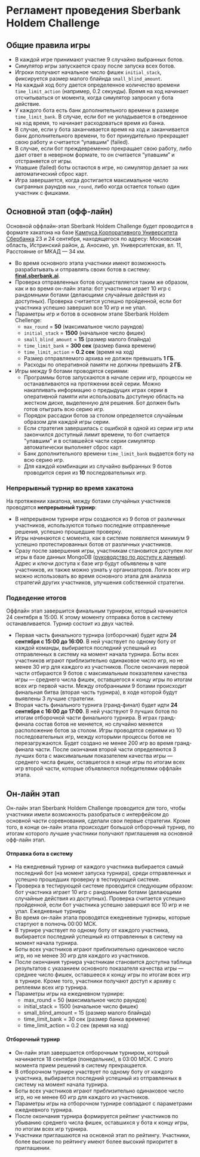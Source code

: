 # Регламент проведения Sberbank Holdem Challenge

## Общие правила игры

- В каждой игре принимают участие 9 случайно выбранных ботов.
- Симулятор игры запускается сразу после запуска всех ботов.
- Игроки получают начальное число фишек `initial_stack`, фиксируется размер малого блайнда `small_blind_amount`.
- На каждый ход боту дается определенное количество времени `time_limit_action` (например, 0.2 секунды). Время на ход начинает отсчитываться от момента, когда симулятор запросил у бота действие.
- У каждого бота есть банк дополнительного времени в размере `time_limit_bank`. В случае, если бот не укладывается в отведенное на ход время, то начинает расходоваться время из банка.
- В случае, если у бота заканчивается время на ход и заканчивается банк дополнительного времени, то бот принудительно прекращает свою работу и считается “упавшим” (failed).
- В случае, если бот преждевременно прекращает свою работу, либо дает ответ в неверном формате, то он считается “упавшим” и отстраняется от игры.
- Упавшие (failed) боты остаются в игре, но симулятор делает за них автоматический сброс карт.
- Игра завершается, когда достигается максимальное число сыгранных раундов `max_round`, либо когда остается только один участник с фишками.

## Основной этап (офф-лайн)

Основной оффлайн-этап Sberbank Holdem Challenge будет проводится в формате хакатона на базе [Кампуса Корпоративного Университета Сбербанка](http://www.sberbank-university.ru/ru/campus/) 23 и 24 сентября, находящегося по адресу: Московская область, Истринский район, д. Аносино, ул. Университетская, вл. 11, Расстояние от МКАД — 34 км. 

- Во время основного этапа участники имеют возможность разрабатывать и отправлять своих ботов в систему: [**final.sberbank.ai**](https://final.sberbank.ai).
- Проверка отправленных ботов осуществляется таким же образом, как и во время он-лайн этапа: бот участника играет 10 игр с рандомными ботами (делающими случайные действия из доступных). Проверка считается успешно пройденной, если бот участника успешно завершил все 10 игр и не упал.
- Параметры игр и ботов в основном этапе Sberbank Holdem Chellenge:
  - `max_round` = **50** (максимальное число раундов)
  - `initial_stack` = **1500** (начальное число фишек)
  - `small_blind_amount` = **15** (размер малого блайнда)
  - `time_limit_bank` = **300 сек** (размер банка времени)
  - `time_limit_action` = **0.2 сек** (время на ход)
  - Размер отправляемого архива не должен превышать 	**1 ГБ**.
  - Расходы по оперативной памяти не должны превышать **2 ГБ**.
- Игры между 9 ботами проводятся сериями:
  - Программы ботов запускаются в начале серии игр, процессы не останавливаются на протяжении всей серии. Можно накапливать информацию о предыдущих играх серии в оперативной памяти или использовать доступную область на жестком диске, выделенную для решения. Бот должен быть готов отыграть всю серию игр.
  - Порядок рассадки ботов за столом определяется случайным образом для каждой игры серии.
  - Если стратегия завершилась с ошибкой в одной из серии игр или закончился доступный лимит времени, то бот считается "упавшим" и в оставшейся части серии симулятор автоматически выполняет сброс карт.
  - Банк дополнительного времени `time_limit_bank` выдается боту на всю серию игр.
  - Для каждой комбинации из случайно выбранных 9 ботов проводится серия из **10** последовательных игр.

### Непрерывный турнир во время хакатона
На протяжении хакатона, между ботами случайных участников проводятся **непрерывный турнир**:
  - В непрерывном турнире игры создаются из 9 ботов от различных участников, используются только последние отправленные решения, успешно прошедшие проверку.
  - Игры начинаются с момента, как в системе появляется минимум 9 успешно протестированных ботов от различных участников.
  - Сразу после завершения игры, участникам становится доступен лог игры в базе данных MongoDB ([руководство по доступу к данным](Tutorial_TournamentData.ipynb)). Адрес и ключи доступа к базе игр будут объявлены в чате участников, их также можно узнать у организаторов. Логи всех игр можно использовать во время основного этапа для анализа стратегий других участников, улучшения собственной стратегии.

### Подведение итогов
Оффлайн этап завершится финальным турниром, который начинается 24 сентября в 15:00. К этому моменту отправка ботов в систему останавливается. Турнир состоит из двух частей.
  - Первая часть финального турнира (отборочная) будет идти **24 сентября с 15:00 до 16:00**. В ней участвует по одному боту от каждой команды, выбирается последний успешный из отправленных в систему на момент начала турнира. Боты всех участников играют приблизительно одинаковое число игр, но не менее 30 игр для каждого из участников. После окончания первой части отбираются 9 ботов с максимальным показателем качества игры — среднего числа фишек, оставшегося к концу игры по итогам всех игр первой части. Между отобранными 9 ботами происходит финальная битва (вторая часть турнира), в ходе которой будут выявлены 3 лучшие стратегии.
  - Вторая часть финального турнига (гранд-финал) будет идти **24 сентября с 16:00 до 17:00**. В ней участвуют 9 лучших ботов по итогам отборочной части финального турнира. В играх гранд-финала состав ботов не меняется, но случайно меняется расположение ботов за столом. Игры проводятся сериями из 10 последовательных игр, между которыми процессы ботов не перезагружаются. Будет создано не менее 200 игр во время гранд-финала части. После окончания второй части определяются 3 лучших бота с максимальным показателем качества игры — среднего числа фишек, оставшегося в конце игры по итогам всех игр второй части, которые объявляются победителями оффлайн этапа.


## Он-лайн этап

Он-лайн этап Sberbank Holdem Challenge проводится для того, чтобы участники имели возможность разобраться с интерфейсом до основной части соревнования, сделали свои первые стратегии. Кроме того, в конце он-лайн этапа происходит большой отборочный турнир, по итогам которого лучшие участники получают приглашения на основной офф-лайн этап.

#### Отправка бота в систему

- На ежедневный турнир от каждого участника выбирается самый последний бот (на момент запуска турнира), среди отправленных и успешно прошедших проверку в тестирующей системе.
- Проверка в тестирующей системе проводится следующим образом: бот участника играет 10 игр с рандомными ботами (делающими случайные действия из доступных). Проверка считается успешно пройденной, если бот участника успешно завершил все 10 игр и не упал.
Ежедневные турниры
- Во время он-лайн этапа проводятся ежедневные турниры, которые стартуют в полночь 00:00 МСК.
- В турнире участвует по одному боту от каждого участника, выбирается последний успешный из отправленных в систему на момент начала турнира.
- Боты всех участников играют приблизительно одинаковое число игр, но не менее 30 игр для каждого из участников.
- После окончания турнира участникам становится доступна таблица результатов с указанием основного показателя качества игры — среднее число фишек, оставшееся к концу игры по итогам всех игр в турнире. Кроме того, участники получают доступ к архиву с реплеями всех игр турнира.
- Параметры игры на ежедневном турнире:
  - max_round = 50 (максимальное число раундов)
  - initial_stack = 1500 (начальное число фишек)
  - small_blind_amount = 15 (размер малого блайнда)
  - time_limit_bank = 30 сек (размер банка времени)
  - time_limit_action = 0.2 сек (время на ход)

#### Отборочный турнир

- Он-лайн этап завершается отборочным турниром, который начинается 18 сентября (понедельник), в 03:00 МСК. С этого момента прием решений в систему прекращается.
- В отборочном турнире участвует по одному боту от каждого участника, выбирается последний успешный из отправленных в систему на момент начала турнира.
- Боты всех участников играют приблизительно одинаковое число игр, но не менее 60 игр для каждого из участников.
- Параметры игры на отборочном турнире совпадают с параметрами ежедневного турнира.
- После окончания турнира формируется рейтинг участников по убыванию среднего числа фишек, оставшихся у бота к концу игры, по итогам всех игр турнира.
- Участники приглашаются на основной этап по рейтингу. Участники, более высокие по рейтингу имеют более высокий приоритет в приглашении.

